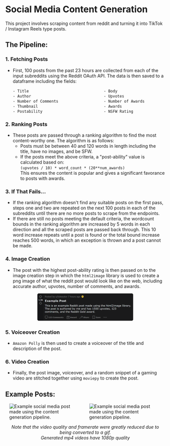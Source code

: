 # Social Media Content Generation
This project involves scraping content from reddit and turning it into TikTok / Instagram Reels type posts.  

## The Pipeline:

### 1. Fetching Posts
- First, 100 posts from the past 23 hours are collected from each of the input subreddits using the Reddit OAuth API. The data is then saved to a dataframe including the fields:
    ```
    - Title                                 - Body
    - Author                                - Upvotes
    - Number of Comments                    - Number of Awards
    - Thumbnail                             - Awards  
    - Postability                           - NSFW Rating
    ```

### 2. Ranking Posts
- These posts are passed through a ranking algorithm to find the most content-worthy one. The algorithm is as follows:
    - Posts must be between 40 and 120 words in length including the title, have no images, and be SFW.
    - If the posts meet the above criteria, a "post-ability" value is calculated based on:  
    `(upvotes / 10) * word_count * (20**num_awards)`  
    This ensures the content is popular and gives a significant favorance to posts with awards.

### 3. If That Fails...
- If the ranking algorithm doesn't find any suitable posts on the first pass, steps one and two are repeated on the next 100 posts in each of the subreddits until there are no more posts to scrape from the endpoints. 
- If there are still no posts meeting the default criteria, the wordcount bounds in the ranking algorithm are increased by 5 words in each direction and all the scraped posts are passed back through. This 10 word increase repeats until a post is found or the total bound increase reaches 500 words, in which an exception is thrown and a post cannot be made.

### 4. Image Creation
- The post with the highest post-ability rating is then passed on to the image creation step in which the `html2image` library is used to create a png image of what the reddit post would look like on the web, including accurate author, upvotes, number of comments, and awards.  

<p align="center" style="margin-top: 10px">
    <img src="media/example_post.png" width="60%" alt="An example Reddit post made using the html2image library">
</p>

### 5. Voiceover Creation
- `Amazon Polly` is then used to create a voiceover of the title and description of the post.

### 6. Video Creation
- Finally, the post image, voiceover, and a random snippet of a gaming video are stitched together using `moviepy` to create the post.

## Example Posts:  <br />
<div style="display: flex; justify-content: space-around;">
<img style="width: 40%" src="media/example_post_1.gif" alt="Example social media post made using the content generation pipeline."></img> <br /><img style="width: 40%" src="media/example_post_2.gif" alt="Example social media post made using the content generation pipeline."></img> <br />
</div>
<p align="center"><i>Note that the video quality and framerate were greatly reduced due to being converted to a gif. <br />Generated mp4 videos have 1080p quality</i></p>